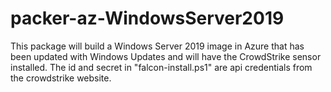 # packer-az-WindowsServer2019

This package will build a Windows Server 2019 image in Azure that has been updated with Windows Updates and will have the CrowdStrike sensor installed. 
The id and secret in "falcon-install.ps1"  are api credentials from the crowdstrike website.
